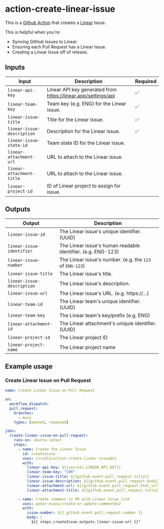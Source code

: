 # action-create-linear-issue

This is a [Github Action](https://github.com/features/actions) that creates a [Linear](https://linear.app/) Issue.

This is helpful when you're:

- Syncing GitHub Issues to Linear.
- Ensuring each Pull Request has a Linear Issue.
- Creating a Linear Issue off of release.

## Inputs

| Input                      | Description                                                   | Required |
| -------------------------- | ------------------------------------------------------------- | -------- |
| `linear-api-key`           | Linear API key generated from https://linear.app/settings/api | ✅       |
| `linear-team-key`          | Team key (e.g. ENG) for the Linear issue.                     | ✅       |
| `linear-issue-title`       | Title for the Linear issue.                                   | ✅       |
| `linear-issue-description` | Description for the Linear issue.                             | ✅       |
| `linear-issue-state-id`    | Team state ID for the Linear issue.                           |          |
| `linear-attachment-url`    | URL to attach to the Linear issue.                            |          |
| `linear-attachment-title`  | URL to attach to the Linear issue.                            |          |
| `linear-project-id`        | ID of Linear project to assign for issue.                     |          |

## Outputs

| Output                     | Description                                                  |
| -------------------------- | ------------------------------------------------------------ |
| `linear-issue-id`          | The Linear issue's unique identifier. (UUID)                 |
| `linear-issue-identifier`  | The Linear issue's human readable identifier. (e.g. ENG-123) |
| `linear-issue-number`      | The Linear issue's number. (e.g. the `123` of `ENG-123`)     |
| `linear-issue-title`       | The Linear issue's title.                                    |
| `linear-issue-description` | The Linear issue's description.                              |
| `linear-issue-url`         | The Linear issue's URL. (e.g. https://...)                   |
| `linear-team-id`           | The Linear team's unique identifier. (UUID)                  |
| `linear-team-key`          | The Linear team's key/prefix (e.g. ENG)                      |
| `linear-attachment-id`     | The Linear attachment's uniquie identifier. (UUID)           |
| `linear-project-id`        | The Linear project ID                                        |
| `linear-project-name`      | The Linear project name                                      |

## Example usage

### Create Linear Issue on Pull Request

```yaml
name: Create Linear Issue on Pull Request

on:
  workflow_dispatch:
  pull_request:
    branches:
      - main
    types: [opened, reopened]

jobs:
  create-linear-issue-on-pull-request:
    runs-on: ubuntu-latest
    steps:
      - name: Create the Linear Issue
        id: createIssue
        uses: ctriolo/action-create-linear-issue@v1
        with:
          linear-api-key: ${{secrets.LINEAR_API_KEY}}
          linear-team-key: "CHR"
          linear-issue-title: ${{github.event.pull_request.title}}
          linear-issue-description: ${{github.event.pull_request.body}}
          linear-attachment-url: ${{github.event.pull_request.html_url}}
          linear-attachment-title: ${{github.event.pull_request.title}}

      - name: Create comment in PR with Linear Issue link
        uses: peter-evans/create-or-update-comment@v2
        with:
          issue-number: ${{ github.event.pull_request.number }}
          body: |
            ${{ steps.createIssue.outputs.linear-issue-url }}"
```
